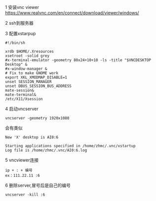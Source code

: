 1 安装vnc viewer
https://www.realvnc.com/en/connect/download/viewer/windows/

2 ssh到服务器

3 配置xstarpup

```
#!/bin/sh

xrdb $HOME/.Xresources
xsetroot -solid grey
#x-terminal-emulator -geometry 80x24+10+10 -ls -title "$VNCDESKTOP Desktop" &
#x-window-manager &
# Fix to make GNOME work
export XKL_XMODMAP_DISABLE=1
unset SESSION_MANAGER
unset DBUS_SESSION_BUS_ADDRESS
mate-session&
mate-terminal&
/etc/X11/Xsession
```

4 启动vncserver

```
vncserver -geometry 1920x1080
```

会有类似

```
New 'X' desktop is AI0:6

Starting applications specified in /home/zhmc/.vnc/xstartup
Log file is /home/zhmc/.vnc/AI0:6.log
```

5 vncviewer连接

```
ip + : + 编号
ex：111.22.11 :6
```

6 删除server,冒号后是自己的编号

```
vncserver -kill :6
```


